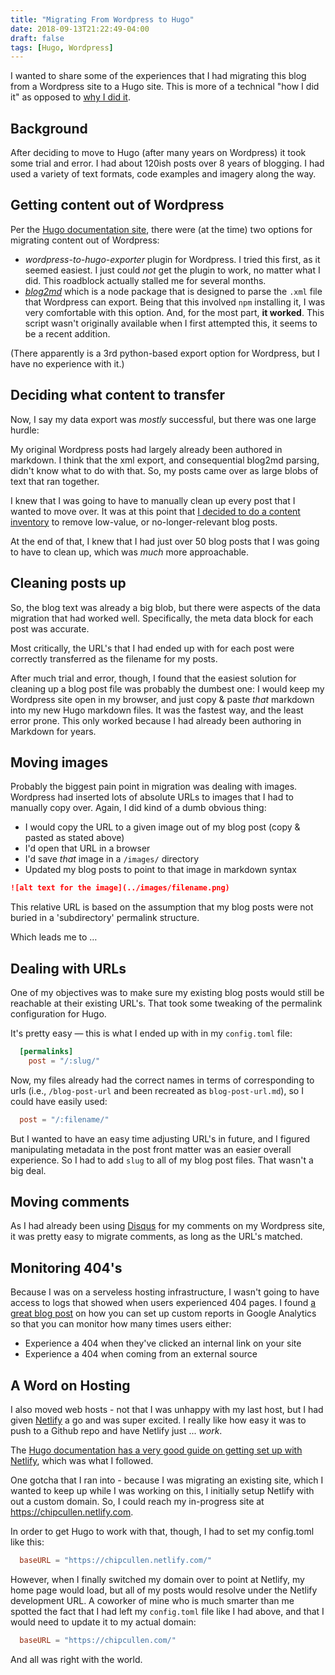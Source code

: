 ```yaml
---
title: "Migrating From Wordpress to Hugo"
date: 2018-09-13T21:22:49-04:00
draft: false
tags: [Hugo, Wordpress]
---
```


I wanted to share some of the experiences that I had migrating this blog from a Wordpress site to a Hugo site. This is more of a technical "how I did it" as opposed to [why I did it](/moving-to-hugo/).

## Background

After deciding to move to Hugo (after many years on Wordpress) it took some trial and error. I had about 120ish posts over 8 years of blogging. I had used a variety of text formats, code examples and imagery along the way.

## Getting content out of Wordpress

Per the [Hugo documentation site](https://gohugo.io/tools/migrations/#wordpress), there were (at the time) two options for migrating content out of Wordpress:

- _wordpress-to-hugo-exporter_ plugin for Wordpress. I tried this first, as it seemed easiest. I just could _not_ get the plugin to work, no matter what I did. This roadblock actually stalled me for several months.
- _[blog2md](https://github.com/palaniraja/blog2md)_ which is a node package that is designed to parse the `.xml` file that Wordpress can export. Being that this involved `npm` installing it, I was very comfortable with this option. And, for the most part, **it worked**. This script wasn't originally available when I first attempted this, it seems to be a recent addition.

(There apparently is a 3rd python-based export option for Wordpress, but I have no experience with it.)

## Deciding what content to transfer

Now, I say my data export was _mostly_ successful, but there was one large hurdle:

My original Wordpress posts had largely already been authored in markdown. I think that the xml export, and consequential blog2md parsing, didn't know what to do with that. So, my posts came over as large blobs of text that ran together.

I knew that I was going to have to manually clean up every post that I wanted to move over. It was at this point that [I decided to do a content inventory](/migrating-a-blog/) to remove low-value, or no-longer-relevant blog posts.

At the end of that, I knew that I had just over 50 blog posts that I was going to have to clean up, which was _much_ more approachable.

## Cleaning posts up

So, the blog text was already a big blob, but there were aspects of the data migration that had worked well. Specifically, the meta data block for each post was accurate.

Most critically, the URL's that I had ended up with for each post were correctly transferred as the filename for my posts.

After much trial and error, though, I found that the easiest solution for cleaning up a blog post file was probably the dumbest one: I would keep my Wordpress site open in my browser, and just copy & paste _that_ markdown into my new Hugo markdown files. It was the fastest way, and the least error prone. This only worked because I had already been authoring in Markdown for years.

## Moving images

Probably the biggest pain point in migration was dealing with images. Wordpress had inserted lots of absolute URLs to images that I had to manually copy over. Again, I did kind of a dumb obvious thing:

- I would copy the URL to a given image out of my blog post (copy & pasted as stated above)
- I'd open that URL in a browser
- I'd save _that_ image in a `/images/` directory
- Updated my blog posts to point to that image in markdown syntax

```markdown
![alt text for the image](../images/filename.png)
```

This relative URL is based on the assumption that my blog posts were not buried in a 'subdirectory' permalink structure.

Which leads me to …

## Dealing with URLs

One of my objectives was to make sure my existing blog posts would still be reachable at their existing URL's. That took some tweaking of the permalink configuration for Hugo.

It's pretty easy — this is what I ended up with in my `config.toml` file:

```toml
  [permalinks]
    post = "/:slug/"
```

Now, my files already had the correct names in terms of corresponding to urls (i.e., `/blog-post-url` and been recreated as `blog-post-url.md`), so I could have easily used:

```toml
  post = "/:filename/"
```

But I wanted to have an easy time adjusting URL's in future, and I figured manipulating metadata in the post front matter was an easier overall experience. So I had to add `slug` to all of my blog post files. That wasn't a big deal.

## Moving comments

As I had already been using [Disqus](https://disqus.com/) for my comments on my Wordpress site, it was pretty easy to migrate comments, as long as the URL's matched.

## Monitoring 404's

Because I was on a serveless hosting infrastructure, I wasn't going to have access to logs that showed when users experienced 404 pages. I found [a great blog post](https://www.searchviu.com/en/404-errors-google-analytics/) on how you can set up custom reports in Google Analytics so that you can monitor how many times users either:

- Experience a 404 when they've clicked an internal link on your site
- Experience a 404 when coming from an external source

## A Word on Hosting

I also moved web hosts - not that I was unhappy with my last host, but I had given [Netlify](https://www.netlify.com/) a go and was super excited. I really like how easy it was to push to a Github repo and have Netlify just ... _work_.

The [Hugo documentation has a very good guide on getting set up with Netlify](https://gohugo.io/hosting-and-deployment/hosting-on-netlify/), which was what I followed.

One gotcha that I ran into - because I was migrating an existing site, which I wanted to keep up while I was working on this, I initially setup Netlify with out a custom domain. So, I could reach my in-progress site at https://chipcullen.netlify.com.

In order to get Hugo to work with that, though, I had to set my config.toml like this:

```toml
  baseURL = "https://chipcullen.netlify.com/"
```

However, when I finally switched my domain over to point at Netlify, my home page would load, but all of my posts would resolve under the Netlify development URL. A coworker of mine who is much smarter than me spotted the fact that I had left my `config.toml` file like I had above, and that I would need to update it to my actual domain:

```toml
  baseURL = "https://chipcullen.com/"
```

And all was right with the world.
